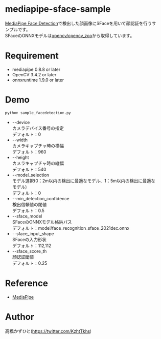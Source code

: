# mediapipe-sface-sample
[MediaPipe Face Detection](https://github.com/google/mediapipe)で検出した顔画像にSFaceを用いて顔認証を行うサンプルです。<br>
SFaceのONNXモデルは[opencv/opencv_zoo](https://github.com/opencv/opencv_zoo)から取得しています。

# Requirement 
* mediapipe 0.8.8 or later
* OpenCV 3.4.2 or later
* onnxruntime 1.9.0 or later

# Demo
```bash
python sample_facedetection.py
```
* --device<br>
カメラデバイス番号の指定<br>
デフォルト：0
* --width<br>
カメラキャプチャ時の横幅<br>
デフォルト：960
* --height<br>
カメラキャプチャ時の縦幅<br>
デフォルト：540
* --model_selection<br>
モデル選択(0：2m以内の検出に最適なモデル、1：5m以内の検出に最適なモデル)<br>
デフォルト：0
* --min_detection_confidence<br>
検出信頼値の閾値<br>
デフォルト：0.5
* --sface_model<br>
SFaceのONNXモデル格納パス<br>
デフォルト：model/face_recognition_sface_2021dec.onnx
* --sface_input_shape<br>
SFaceの入力形状<br>
デフォルト：112,112
* --sface_score_th<br>
顔認証閾値<br>
デフォルト：0.25

# Reference
* [MediaPipe](https://github.com/google/mediapipe)

# Author
高橋かずひと(https://twitter.com/KzhtTkhs)
